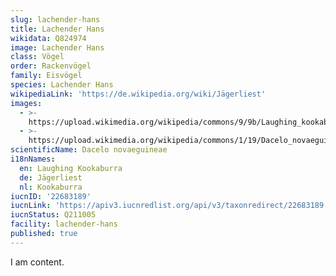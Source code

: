 ```yaml
---
slug: lachender-hans
title: Lachender Hans
wikidata: Q824974
image: Lachender Hans
class: Vögel
order: Rackenvögel
family: Eisvögel
species: Lachender Hans
wikipediaLink: 'https://de.wikipedia.org/wiki/Jägerliest'
images:
  - >-
    https://upload.wikimedia.org/wikipedia/commons/9/9b/Laughing_kookaburra_dec08_02.jpg
  - >-
    https://upload.wikimedia.org/wikipedia/commons/1/19/Dacelo_novaeguineae_waterworks.jpg
scientificName: Dacelo novaeguineae
i18nNames:
  en: Laughing Kookaburra
  de: Jägerliest
  nl: Kookaburra
iucnID: '22683189'
iucnLink: 'https://apiv3.iucnredlist.org/api/v3/taxonredirect/22683189'
iucnStatus: Q211005
facility: lachender-hans
published: true
---
```


I am content.
